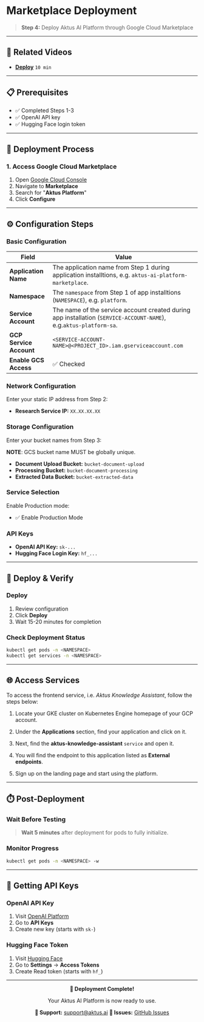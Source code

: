 # Marketplace Deployment

> **Step 4:** Deploy Aktus AI Platform through Google Cloud Marketplace

---

## 🎥 Related Videos

- **[Deploy](https://drive.google.com/file/d/1Hz256McmAUep-yTbBIa0vW2W_aRTCxUK/view?usp=sharing)** `10 min`

---

## 📋 Prerequisites

- ✅ Completed Steps 1-3
- ✅ OpenAI API key
- ✅ Hugging Face login token

---

## 🚀 Deployment Process

### 1. Access Google Cloud Marketplace

1. Open [Google Cloud Console](https://console.cloud.google.com/)
2. Navigate to **Marketplace**
3. Search for "**Aktus Platform**"
4. Click **Configure**

---

## ⚙️ Configuration Steps

### Basic Configuration

| Field                         | Value                                                      |
| ----------------------------- | ---------------------------------------------------------- |
| **Application Name**    | The application name from Step 1 during application installtions, e.g. `aktus-ai-platform-marketplace`.                          |
| **Namespace**           | The `namespace` from Step 1 of app installtions (`NAMESPACE`), e.g. `platform`.                                               |
| **Service Account**     | The name of the service account created during app installation (`SERVICE-ACCOUNT-NAME`), e.g.`aktus-platform-sa`.                                     |
| **GCP Service Account** | `<SERVICE-ACCOUNT-NAME>@<PROJECT_ID>.iam.gserviceaccount.com` |
| **Enable GCS Access**   | ✅ Checked                                                 |

### Network Configuration

Enter your static IP address from Step 2:

- **Research Service IP:** `XX.XX.XX.XX`

### Storage Configuration

Enter your bucket names from Step 3:

**NOTE**: GCS bucket name MUST be globally unique.

- **Document Upload Bucket:** `bucket-document-upload`
- **Processing Bucket:** `bucket-document-processing`
- **Extracted Data Bucket:** `bucket-extracted-data`

### Service Selection

Enable Production mode:

- ✅ Enable Production Mode

### API Keys

- **OpenAI API Key:** `sk-...`
- **Hugging Face Login Key:** `hf_...`

---

## 🎯 Deploy & Verify

### Deploy

1. Review configuration
2. Click **Deploy**
3. Wait 15-20 minutes for completion

### Check Deployment Status

```bash
kubectl get pods -n <NAMESPACE>
kubectl get services -n <NAMESPACE>
```

---

## 🌐 Access Services

To access the frontend service, i.e. *Aktus Knowledge Assistant*, follow the steps below:

1. Locate your GKE cluster on Kubernetes Engine homepage of your GCP account.
    
2. Under the **Applications** section, find your application and click on it.
   
3. Next, find the **aktus-knowledge-assistant** `service` and open it. 
   
4. You will find the endpoint to this application listed as **External endpoints**.
   
5. Sign up on the landing page and start using the platform. 
   


---

## ⏱️ Post-Deployment

### Wait Before Testing

> **Wait 5 minutes** after deployment for pods to fully initialize.

### Monitor Progress

```bash
kubectl get pods -n <NAMESPACE> -w
```

---

## 🔑 Getting API Keys

### OpenAI API Key

1. Visit [OpenAI Platform](https://platform.openai.com/)
2. Go to **API Keys**
3. Create new key (starts with `sk-`)

### Hugging Face Token

1. Visit [Hugging Face](https://huggingface.co/)
2. Go to **Settings** → **Access Tokens**
3. Create Read token (starts with `hf_`)

---

<div align="center">

**🎉 Deployment Complete!**

Your Aktus AI Platform is now ready to use.

**📧 Support:** [support@aktus.ai](mailto:support@aktus.ai)
**🐛 Issues:** [GitHub Issues](https://github.com/aktus-ai/aktus-platform-gcp-marketplace/issues)

</div>
